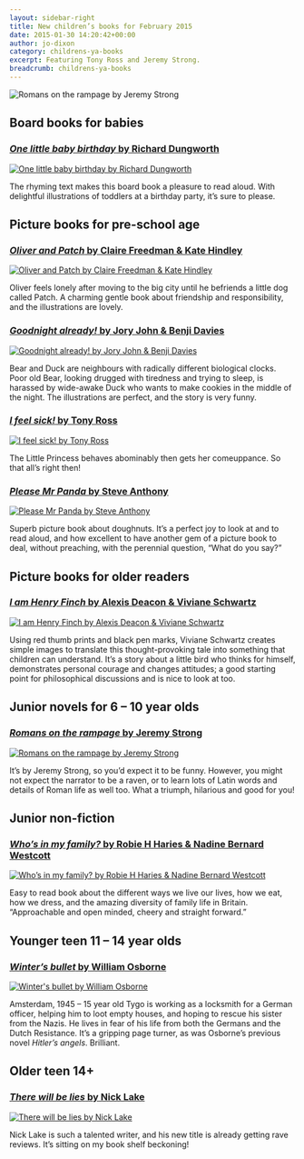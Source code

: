 ```yaml
---
layout: sidebar-right
title: New children’s books for February 2015
date: 2015-01-30 14:20:42+00:00
author: jo-dixon
category: childrens-ya-books
excerpt: Featuring Tony Ross and Jeremy Strong.
breadcrumb: childrens-ya-books
---
```

![Romans on the rampage by Jeremy Strong](/images/featured/featured-romans-on-the-rampage.jpg)

## Board books for babies

### [<cite>One little baby birthday</cite> by Richard Dungworth](http://suffolk.spydus.co.uk/cgi-bin/spydus.exe/ENQ/OPAC/BIBENQ/4594736?QRY=CTIBIB%3C%20IRN(31448167)&QRYTEXT=One%20little%20baby%20birthday)

[![One little baby birthday by Richard Dungworth](/images/article/one-little-baby-birthday.jpg)](http://suffolk.spydus.co.uk/cgi-bin/spydus.exe/ENQ/OPAC/BIBENQ/4594736?QRY=CTIBIB%3C%20IRN(31448167)&QRYTEXT=One%20little%20baby%20birthday)

The rhyming text makes this board book a pleasure to read aloud. With delightful illustrations of toddlers at a birthday party, it’s sure to please.

## Picture books for pre-school age

### [<cite>Oliver and Patch</cite> by Claire Freedman & Kate Hindley](http://suffolk.spydus.co.uk/cgi-bin/spydus.exe/ENQ/OPAC/BIBENQ/4620025?QRY=CTIBIB%3C%20IRN(44256279)&QRYTEXT=Oliver%20and%20Patch)

[![Oliver and Patch by Claire Freedman & Kate Hindley](/images/article/oliver-and-patch.jpg)](http://suffolk.spydus.co.uk/cgi-bin/spydus.exe/ENQ/OPAC/BIBENQ/4620025?QRY=CTIBIB%3C%20IRN(44256279)&QRYTEXT=Oliver%20and%20Patch)

Oliver feels lonely after moving to the big city until he befriends a little dog called Patch. A charming gentle book about friendship and responsibility, and the illustrations are lovely.

### [<cite>Goodnight already!</cite> by Jory John & Benji Davies](http://suffolk.spydus.co.uk/cgi-bin/spydus.exe/ENQ/OPAC/BIBENQ/4622604?QRY=CTIBIB%3C%20IRN(44256270)&QRYTEXT=Goodnight%20already!)

[![Goodnight already! by Jory John & Benji Davies](/images/article/goodnight-already.jpg)](http://suffolk.spydus.co.uk/cgi-bin/spydus.exe/ENQ/OPAC/BIBENQ/4622604?QRY=CTIBIB%3C%20IRN(44256270)&QRYTEXT=Goodnight%20already!)

Bear and Duck are neighbours with radically different biological clocks. Poor old Bear, looking drugged with tiredness and trying to sleep, is harassed by wide-awake Duck who wants to make cookies in the middle of the night. The illustrations are perfect, and the story is very funny.

### [<cite>I feel sick!</cite> by Tony Ross](http://suffolk.spydus.co.uk/cgi-bin/spydus.exe/ENQ/OPAC/BIBENQ/4856359?QRY=CTIBIB%3C%20IRN(283148)&QRYTEXT=I%20feel%20sick!)

[![I feel sick! by Tony Ross](/images/article/i-feel-sick.jpg)](http://suffolk.spydus.co.uk/cgi-bin/spydus.exe/ENQ/OPAC/BIBENQ/4856359?QRY=CTIBIB%3C%20IRN(283148)&QRYTEXT=I%20feel%20sick!)

The Little Princess behaves abominably then gets her comeuppance. So that all’s right then!

### [<cite>Please Mr Panda</cite> by Steve Anthony](http://suffolk.spydus.co.uk/cgi-bin/spydus.exe/ENQ/OPAC/BIBENQ/4896323?QRY=CTIBIB%3C%20IRN(44256305)&QRYTEXT=Please%20Mr%20Panda)

[![Please Mr Panda by Steve Anthony](/images/article/please-mr-panda.jpg)](http://suffolk.spydus.co.uk/cgi-bin/spydus.exe/ENQ/OPAC/BIBENQ/4896323?QRY=CTIBIB%3C%20IRN(44256305)&QRYTEXT=Please%20Mr%20Panda)

Superb picture book about doughnuts. It’s a perfect joy to look at and to read aloud, and how excellent to have another gem of a picture book to deal, without preaching, with the perennial question, “What do you say?”

## Picture books for older readers

### [<cite>I am Henry Finch</cite> by Alexis Deacon & Viviane Schwartz](http://suffolk.spydus.co.uk/cgi-bin/spydus.exe/ENQ/OPAC/BIBENQ/4857673?QRY=CTIBIB%3C%20IRN(44256784)&QRYTEXT=I%20am%20Henry%20Finch)

[![I am Henry Finch by Alexis Deacon & Viviane Schwartz](/images/article/i-am-henry-finch.jpg)](http://suffolk.spydus.co.uk/cgi-bin/spydus.exe/ENQ/OPAC/BIBENQ/4857673?QRY=CTIBIB%3C%20IRN(44256784)&QRYTEXT=I%20am%20Henry%20Finch)

Using red thumb prints and black pen marks, Viviane Schwartz creates simple images to translate this thought-provoking tale into something that children can understand. It’s a story about a little bird who thinks for himself, demonstrates personal courage and changes attitudes; a good starting point for philosophical discussions and is nice to look at too.

## Junior novels for 6 &#8211; 10 year olds

### [<cite>Romans on the rampage</cite> by Jeremy Strong](http://suffolk.spydus.co.uk/cgi-bin/spydus.exe/ENQ/OPAC/BIBENQ/4858460?QRY=CTIBIB%3C%20IRN(42903074)&QRYTEXT=Romans%20on%20the%20rampage)

[![Romans on the rampage by Jeremy Strong](/images/article/romans-on-the-rampage.jpg)](http://suffolk.spydus.co.uk/cgi-bin/spydus.exe/ENQ/OPAC/BIBENQ/4858460?QRY=CTIBIB%3C%20IRN(42903074)&QRYTEXT=Romans%20on%20the%20rampage)

It’s by Jeremy Strong, so you’d expect it to be funny. However, you might not expect the narrator to be a raven, or to learn lots of Latin words and details of Roman life as well too. What a triumph, hilarious and good for you!

## Junior non-fiction

### [<cite>Who’s in my family?</cite> by Robie H Haries & Nadine Bernard Westcott](http://suffolk.spydus.co.uk/cgi-bin/spydus.exe/ENQ/OPAC/BIBENQ/4859991?QRY=CTIBIB%3C%20IRN(14212289)&QRYTEXT=Who%27s%20in%20my%20family%3F%20%3A%20all%20about%20our%20families)

[![Who’s in my family? by Robie H Haries & Nadine Bernard Westcott](/images/article/whos-in-my-family.jpg)](http://suffolk.spydus.co.uk/cgi-bin/spydus.exe/ENQ/OPAC/BIBENQ/4859991?QRY=CTIBIB%3C%20IRN(14212289)&QRYTEXT=Who%27s%20in%20my%20family%3F%20%3A%20all%20about%20our%20families)

Easy to read book about the different ways we live our lives, how we eat, how we dress, and the amazing diversity of family life in Britain. “Approachable and open minded, cheery and straight forward.”

## Younger teen 11 &#8211; 14 year olds

### [<cite>Winter&#8217;s bullet</cite> by William Osborne](http://suffolk.spydus.co.uk/cgi-bin/spydus.exe/ENQ/OPAC/BIBENQ/4695314?QRY=CTIBIB%3C%20IRN(41339958)&QRYTEXT=Winter%27s%20bullet)

[![Winter's bullet by William Osborne](/images/article/winters-bullet.jpg)](http://suffolk.spydus.co.uk/cgi-bin/spydus.exe/ENQ/OPAC/BIBENQ/4695314?QRY=CTIBIB%3C%20IRN(41339958)&QRYTEXT=Winter%27s%20bullet)

Amsterdam, 1945 &#8211; 15 year old Tygo is working as a locksmith for a German officer, helping him to loot empty houses, and hoping to rescue his sister from the Nazis. He lives in fear of his life from both the Germans and the Dutch Resistance. It’s a gripping page turner, as was Osborne&#8217;s previous novel <cite>Hitler’s angels</cite>. Brilliant.

## Older teen 14+

### [<cite>There will be lies</cite> by Nick Lake](http://suffolk.spydus.co.uk/cgi-bin/spydus.exe/ENQ/OPAC/BIBENQ/4694693?QRY=CTIBIB%3C%20IRN(44635314)&QRYTEXT=There%20will%20be%20lies)

[![There will be lies by Nick Lake](/images/article/there-will-be-lies.jpg)](http://suffolk.spydus.co.uk/cgi-bin/spydus.exe/ENQ/OPAC/BIBENQ/4694693?QRY=CTIBIB%3C%20IRN(44635314)&QRYTEXT=There%20will%20be%20lies)

Nick Lake is such a talented writer, and his new title is already getting rave reviews. It’s sitting on my book shelf beckoning!
